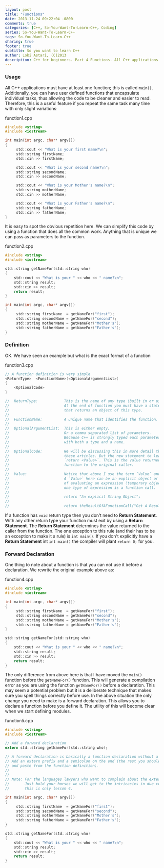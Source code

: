 ```yaml
---
layout: post
title: "Functions"
date: 2013-11-24 09:22:04 -0800
comments: true
categories: [C++, So-You-Want-To-Learn-C++, Coding]
series: So-You-Want-To-Learn-C++
tags: So-You-Want-To-Learn-C++
sharing: true
footer: true
subtitle: So you want to learn C++
author: Loki Astari, (C)2013
description: C++ for beginners. Part 4 Functions. All C++ applications must have at least one function; this is called `main()`. Additionally, you can have user defined functions that encapsulate individual tasks, thus allowing the code to be cleaner and easier to read. Therefore, this is a useful feature if you repeat the same task many time with only slight variations.
---
```


### Usage
All C++ applications must have at least one function; this is called `main()`. Additionally, you can have user defined functions that encapsulate individual tasks, thus allowing the code to be cleaner and easier to read. Therefore, this is a useful feature if you repeat the same task many time with only slight variations:

function1.cpp
```c
#include <string>
#include <iostream>

int main(int argc, char* argv[])
{
     std::cout << "What is your first name?\n";
     std::string firstName;
     std::cin >> firstName;

     std::cout << "What is your second name?\n";
     std::string secondName;
     std::cin >> secondName;

     std::cout << "What is your Mother's name?\n";
     std::string motherName;
     std::cin >> motherName;

     std::cout << "What is your Father's name?\n";
     std::string fatherName;
     std::cin >> fatherName;
}
```

It is easy to spot the obvious repetition here. We can simplify this code by using a function that does all the common work. Anything that is unique we can pass as parameters to the function.

function2.cpp
```c
#include <string>
#include <iostream>

std::string getNameFor(std::string who)
{
    std::cout << "What is your " << who << " name?\n";
    std::string result;
    std::cin >> result;
    return result;
}

int main(int argc, char* argv[])
{
     std::string firstName  = getNameFor("first");
     std::string secondName = getNameFor("second");
     std::string motherName = getNameFor("Mother's");
     std::string fatherName = getNameFor("Father's");
}
```

### Definition
OK. We have seen an example but what is the exact format of a function

function3.cpp
```c
// A function definition is very simple
<ReturnType>  <FunctionName>(<OptionalArgumentList>)
{
    <OptionalCode>
}

//  ReturnType:            This is the name of any type (built in or user defined)
//                         At the end of function you must have a statement
//                         that returns an object of this type.
//
//  FunctionName:          A unique name that identifies the function.
//
//  OptionalArgumentList:  This is either empty.
//                         Or a comma separated list of parameters.
//                         Because C++ is strongly typed each parameter is defined
//                         with both a type and a name.
//
//  OptionalCode:          We will be discussing this in more detail throught
//                         these articles. But the new statement to learn is
//                         `return <Value>`. This is the value returned by the
//                         function to the original caller.
//
//  Value:                 Notice that above I use the term `Value` and not object.
//                         A `Value` here can be an explicit object or the result
//                         of evaluating an expression (temporary object). Note
//                         one type of expression is a function call.
//
//                         return "An explicit String Object";
//
//                         return theResultOfAFunctionCall("Get A Result");
```

If a function has `void` return type then you don't need to **Return Statement**. With any other return type your function must exit by using a **Return Statement**. The **Return Statement** determines the value returned to the caller from the function. The one exception to this rule (and their has to be an exception to make it a rule) is `int main()`. If you don't explicitly have a **Return Statement** int `int main()` the compiler will plant `return 0;` for you.


### Forward Declaration

One thing to note about a function is that you can not use it before a declaration. We rewrite the original example above as:

function4.cpp
```c
#include <string>
#include <iostream>

int main(int argc, char* argv[])
{
     std::string firstName  = getNameFor("first");
     std::string secondName = getNameFor("second");
     std::string motherName = getNameFor("Mother's");
     std::string fatherName = getNameFor("Father's");
}

std::string getNameFor(std::string who)
{
    std::cout << "What is your " << who << " name?\n";
    std::string result;
    std::cin >> result;
    return result;
}
```

The only difference from above here is that I have moved the `main()` function before the `getNameFor()` function. This will generate a compilation error as you are using the function `getNameFor()` before a declaration. This may seem a potential problem but it is a deliberate technique that makes sure you spell things correctly before use. In the above situation the only change you need to make is a forward declaration. This allows you to declare a function before you define it. The utility of this will become clear when we start defining modules.

function5.cpp
```c
#include <string>
#include <iostream>

// Add a forward declaration
extern std::string getNameFor(std::string who);

// A forward declaration is basically a function declaration without a body.
// Add an extern prefix and a semicolon on the end (the rest you should copy
// and paste from the function definition).
//
//
// Note: For the languages lawyers who want to complain about the extern.
//       Just hold your horses we will get to the intricacies in due course;
//       this is only lesson 4.

int main(int argc, char* argv[])
{
     std::string firstName  = getNameFor("first");
     std::string secondName = getNameFor("second");
     std::string motherName = getNameFor("Mother's");
     std::string fatherName = getNameFor("Father's");
}

std::string getNameFor(std::string who)
{
    std::cout << "What is your " << who << " name?\n";
    std::string result;
    std::cin >> result;
    return result;
}
```

